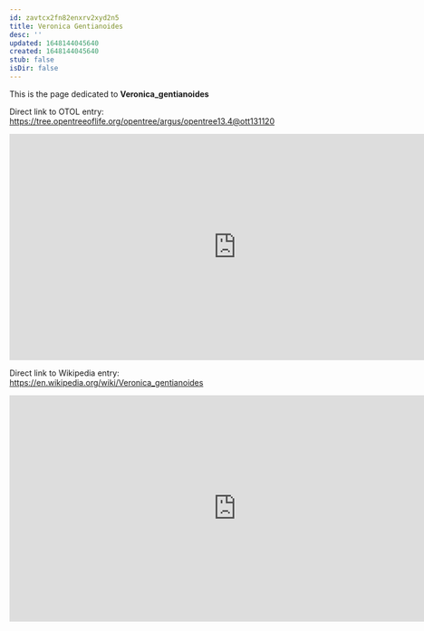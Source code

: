 ```yaml
---
id: zavtcx2fn82enxrv2xyd2n5
title: Veronica Gentianoides
desc: ''
updated: 1648144045640
created: 1648144045640
stub: false
isDir: false
---
```

This is the page dedicated to **Veronica_gentianoides**


Direct link to OTOL entry: https://tree.opentreeoflife.org/opentree/argus/opentree13.4@ott131120



<html>
    <body>
    <iframe src="https://tree.opentreeoflife.org/opentree/argus/opentree13.4@ott131120"
    width="800" height="400" frameborder="0" allowfullscreen> </iframe>
    </body>
</html>
    


Direct link to Wikipedia entry: https://en.wikipedia.org/wiki/Veronica_gentianoides



<html>
    <body>
    <iframe src="https://en.wikipedia.org/wiki/Veronica_gentianoides"
    width="800" height="400" frameborder="0" allowfullscreen> </iframe>
    </body>
</html>
    
